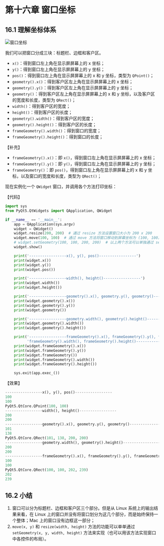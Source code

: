 # 第十六章 窗口坐标

## 16.1 理解坐标体系

![窗口坐标](https://gitee.com/Miraclezjy/utoolspic/raw/master/%E7%AA%97%E5%8F%A3%E5%B8%83%E5%B1%80-2022-1-2809:55:25.png)

我们可以把窗口分成三块：标题栏、边框和客户区。

- `x()`：得到窗口左上角在显示屏屏幕上的 x 坐标；
- `y()`：得到窗口左上角在显示屏屏幕上的 y 坐标；
- `pos()`：得到窗口左上角在显示屏屏幕上的 x 和 y 坐标，类型为 `QPoint()`；
- `geometry().x()`：得到客户区左上角在显示屏屏幕上的 x 坐标；
- `geometry().y()`：得到客户区左上角在显示屏屏幕上的 y 坐标；
- `geometry()`：得到客户区左上角在显示屏屏幕上的 x 和 y 坐标，以及客户区的宽度和长度，类型为 `QRect()`；
- `width()`：得到客户区的宽度；
- `height()`：得到客户区的长度；
- `geometry().width()`：得到客户区的宽度；
- `geometry().height()`：得到客户区的长度；
- `frameGeometry().width()`：得到窗口的宽度；
- `frameGeometry().height()`：得到窗口的长度；

【补充】

- `frameGeometry().x()`：即 `x()`，得到窗口左上角在显示屏屏幕上的 x 坐标；
- `frameGeometry().y()`：即 `y()`，得到窗口左上角在显示屏屏幕上的 y 坐标；
- `frameGeometry()`：即 `pos()`，得到窗口左上角在显示屏屏幕上的 x 和 y 坐标，以及窗口的宽度和长度，类型为 `QRect()`；

现在实例化一个 `QWidget` 窗口，并调用各个方法打印坐标：<br/>

【代码】

```python
import sys
from PyQt5.QtWidgets import QApplication, QWidget

if __name__ == '__main__':
    app = QApplication(sys.argv)
    widget = QWidget()
    widget.resize(200, 200)  # 通过 resize 方法设置窗口大小为 200 x 200
    widget.move(100, 100)  # 通过 move 方法将窗口移动到屏幕坐标为 (100, 100) 的位置上
    # widget.setGeometry(100, 100, 200, 200)  # 以上两个方法可以单独通过 setGeometry(x, y, width, height) 方法来完成
    widget.show()

    print('-----------------x(), y(), pos()-----------------')
    print(widget.x())
    print(widget.y())
    print(widget.pos())

    print('-----------------width(), height()-----------------')
    print(widget.width())
    print(widget.height())

    print('-----------------geometry().x(), geometry.y(), geometry()-----------------')
    print(widget.geometry().x())
    print(widget.geometry().y())
    print(widget.geometry())

    print('-----------------geometry.width(), geometry().height()-----------------')
    print(widget.geometry().width())
    print(widget.geometry().height())

    print('-----------------frameGeometry().x(), frameGeometry().y(), frameGeometry(), '
          'frameGeometry().width(), frameGeometry().height()-----------------')
    print(widget.frameGeometry().x())
    print(widget.frameGeometry().y())
    print(widget.frameGeometry())
    print(widget.frameGeometry().width())
    print(widget.frameGeometry().height())

    sys.exit(app.exec_())
```

【效果】

```python
-----------------x(), y(), pos()-----------------
100
100
PyQt5.QtCore.QPoint(100, 100)
-----------------width(), height()-----------------
200
200
-----------------geometry().x(), geometry.y(), geometry()-----------------
101
138
PyQt5.QtCore.QRect(101, 138, 200, 200)
-----------------geometry.width(), geometry().height()-----------------
200
200
-----------------frameGeometry().x(), frameGeometry().y(), frameGeometry(), frameGeometry().width(), frameGeometry().height()-----------------
100
100
PyQt5.QtCore.QRect(100, 100, 202, 239)
202
239
```

## 16.2 小结

1. 窗口可以分为标题栏、边框和客户区三个部分。但是从 Linux 系统上的输出结果来看，在 Linux 上的窗口并没有将窗口划分为这几个部分，而是始终保持一个整体；Mac 上的窗口没有边框这一部分；
2. `move(x, y)` 和 `resize(width, height)` 方法的功能可以单单通过 `setGeometry(x, y, width, height)` 方法来实现（也可以用该方法实现窗口中各控件的布局）。
